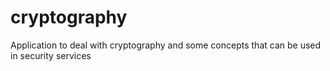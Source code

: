# cryptography

Application to deal with cryptography and some concepts that can be used in security services